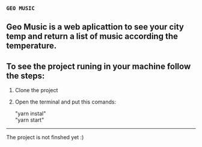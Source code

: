 ### `GEO MUSIC`
  Geo Music is a web aplicattion to see your city temp and return a list of music according the temperature.
  -------------------------------------------------------------------------------------------------------------------------------------------------------------------
  
  To see the project runing in your machine follow the steps:                                                                                                       
  -------------------------------------------------------------------------------------------------------------------------------------------------------------------
  
  1. Clone the project
  2. Open the terminal and put this comands:    
  
     "yarn instal"                         
     "yarn start"
     
 ----------------------------------------------------------------------------------------------------------------------------------------------------------------

The project is not finshed yet :)
